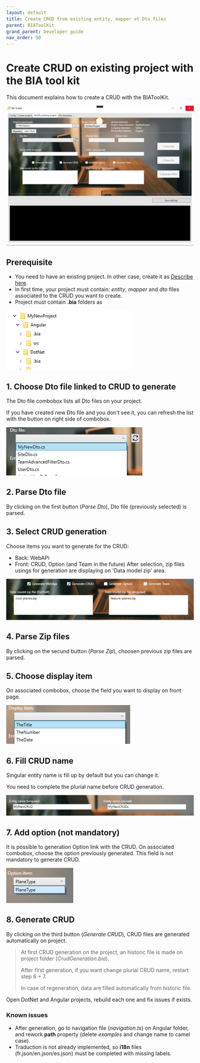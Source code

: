 ```yaml
---
layout: default
title: Create CRUD from existing entity, mapper et Dto files
parent: BIAToolKit
grand_parent: Developer guide
nav_order: 50
---
```


# Create CRUD on existing project with the BIA tool kit
This document explains how to create a CRUD with the BIAToolKit.

![BIAToolKitAddCrud](../../Images/BIAToolKit/AddCRUD.PNG)

## Prerequisite
* You need to have an existing project. In other case, create it as [Describe here](./20-CreateProject.md).
* In first time, your project must contain: *entity*, *mapper* and *dto* files associated to the CRUD you want to create.
* Project must contain **.bia** folders as 
  
![ProjectFolders](../../Images/BIAToolKit/NewProject.PNG)

## 1. Choose Dto file linked to CRUD to generate
The Dto file combobox lists all Dto files on your project. 

If you have created new Dto file and you don't see it, you can refresh the list with the button on right side of combobox.

![DtoFiles](../../Images/BIAToolKit/SelectDto.PNG)

## 2. Parse Dto file
By clicking on the first button (*Parse Dto*), Dto file (previously selected) is parsed.

## 3. Select CRUD generation
Choose items you want to generate for the CRUD:
   * Back: WebAPi
   * Front: CRUD, Option (and Team in the future)
After selection, zip files usings for generation are displaying on 'Data model zip' area.

![CRUDGeneration](../../Images/BIAToolKit/CRUDGeneration.PNG)

## 4. Parse Zip files
By clicking on the secund button (*Parse Zip*), choosen previous zip files are parsed.

## 5. Choose display item
On associated combobox, choose the field you want to display on front page.

![DisplayItem](../../Images/BIAToolKit/SelectDisplayItem.PNG)

## 6. Fill CRUD name
Singular entity name is fill up by default but you can change it. 

You need to complete the plurial name before CRUD generation.

![CRUDName](../../Images/BIAToolKit/CRUDName.PNG)

## 7. Add option (not mandatory)
It is possible to generation Option link with the CRUD.
On associated combobox, choose the option previously generated.
This field is not mandatory to generate CRUD.

![DisplayOption](../../Images/BIAToolKit/SelectOptionItem.PNG)

## 8. Generate CRUD
By clicking on the third button (*Generate CRUD*), CRUD files are generated automatically on project.

> At first CRUD generation on the project, an historic file is made on project folder (*CrudGeneration.bia*).
> 
> After first generation, if you want change plurial CRUD name, restart step 6 + 7.
> 
> In case of regeneration, data are filled automatically from historic file.

Open DotNet and Angular projects, rebuild each one and fix issues if exists.

### Known issues
* After generation, go to navigation file (*navigation.ts*) on Angular folder, and rework **path** property (delete *examples* and change name to camel case).
* Traduction is not already implemented, so **i18n** files (fr.json/en.json/es.json) must be completed with missing labels. 
